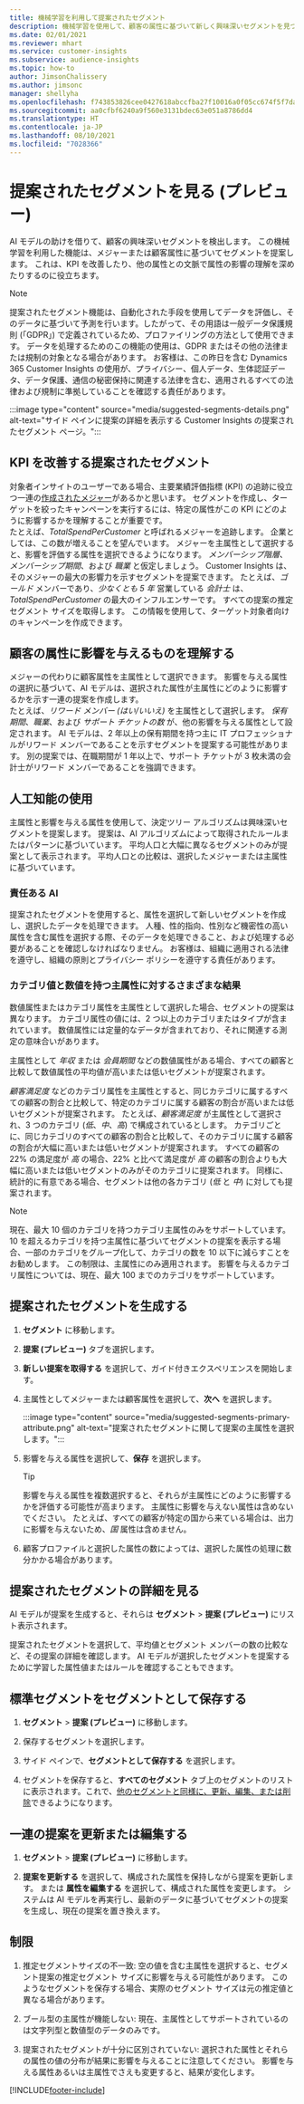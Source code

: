 ```yaml
---
title: 機械学習を利用して提案されたセグメント
description: 機械学習を使用して、顧客の属性に基づいて新しく興味深いセグメントを見つけることができます。
ms.date: 02/01/2021
ms.reviewer: mhart
ms.service: customer-insights
ms.subservice: audience-insights
ms.topic: how-to
author: JimsonChalissery
ms.author: jimsonc
manager: shellyha
ms.openlocfilehash: f743853826cee0427618abccfba27f10016a0f05cc674f5f7da2210366d60305
ms.sourcegitcommit: aa0cfbf6240a9f560e3131bdec63e051a8786dd4
ms.translationtype: HT
ms.contentlocale: ja-JP
ms.lasthandoff: 08/10/2021
ms.locfileid: "7028366"
---
```

# <a name="suggested-segments-preview"></a>提案されたセグメントを見る (プレビュー)

AI モデルの助けを借りて、顧客の興味深いセグメントを検出します。 この機械学習を利用した機能は、メジャーまたは顧客属性に基づいてセグメントを提案します。 これは、KPI を改善したり、他の属性との文脈で属性の影響の理解を深めたりするのに役立ちます。 

> [!NOTE]
> 提案されたセグメント機能は、自動化された手段を使用してデータを評価し、そのデータに基づいて予測を行います。したがって、その用語は一般データ保護規則 (「GDPR」) で定義されているため、プロファイリングの方法として使用できます。 データを処理するためのこの機能の使用は、GDPR またはその他の法律または規制の対象となる場合があります。 お客様は、この昨日を含む Dynamics 365 Customer Insights の使用が、プライバシー、個人データ、生体認証データ、データ保護、通信の秘密保持に関連する法律を含む、適用されるすべての法律および規制に準拠していることを確認する責任があります。

:::image type="content" source="media/suggested-segments-details.png" alt-text="サイド ペインに提案の詳細を表示する Customer Insights の提案されたセグメント ページ。":::

## <a name="suggested-segments-to-improve-your-kpis"></a>KPI を改善する提案されたセグメント

対象者インサイトのユーザーである場合、主要業績評価指標 (KPI) の追跡に役立つ一連の[作成されたメジャー](measures.md)があるかと思います。 セグメントを作成し、ターゲットを絞ったキャンペーンを実行するには、特定の属性がこの KPI にどのように影響するかを理解することが重要です。   
たとえば、*TotalSpendPerCustomer* と呼ばれるメジャーを追跡します。 企業としては、この数が増えることを望んでいます。 メジャーを主属性として選択すると、影響を評価する属性を選択できるようになります。 *メンバーシップ階層*、*メンバーシップ期間*、および *職業* と仮定しましょう。 Customer Insights は、そのメジャーの最大の影響力を示すセグメントを提案できます。 たとえば、*ゴールド* メンバーであり、*少なくとも 5 年* 営業している *会計士* は、*TotalSpendPerCustomer* の最大のインフルエンサーです。 すべての提案の推定セグメント サイズを取得します。 この情報を使用して、ターゲット対象者向けのキャンペーンを作成できます。

## <a name="understand-what-influences-a-customer-attribute"></a>顧客の属性に影響を与えるものを理解する

メジャーの代わりに顧客属性を主属性として選択できます。 影響を与える属性の選択に基づいて、AI モデルは、選択された属性が主属性にどのように影響するかを示す一連の提案を作成します。   
たとえば、*リワード メンバー (はい/いいえ)* を主属性として選択します。 *保有期間*、*職業*、および *サポート チケットの数* が、他の影響を与える属性として設定されます。 AI モデルは、2 年以上の保有期間を持つ主に IT プロフェッショナルがリワード メンバーであることを示すセグメントを提案する可能性があります。 別の提案では、在職期間が 1 年以上で、サポート チケットが 3 枚未満の会計士がリワード メンバーであることを強調できます。 

## <a name="artificial-intelligence-usage"></a>人工知能の使用

主属性と影響を与える属性を使用して、決定ツリー アルゴリズムは興味深いセグメントを提案します。 提案は、AI アルゴリズムによって取得されたルールまたはパターンに基づいています。 平均人口と大幅に異なるセグメントのみが提案として表示されます。 平均人口との比較は、選択したメジャーまたは主属性に基づいています。

### <a name="responsible-ai"></a>責任ある AI

提案されたセグメントを使用すると、属性を選択して新しいセグメントを作成し、選択したデータを処理できます。 人種、性的指向、性別など機密性の高い属性を含む属性を選択する際、そのデータを処理できること、および処理する必要があることを確認しなければなりません。 お客様は、組織に適用される法律を遵守し、組織の原則とプライバシー ポリシーを遵守する責任があります。

### <a name="different-results-for-primary-attributes-with-categorical-and-numeric-values"></a>カテゴリ値と数値を持つ主属性に対するさまざまな結果

数値属性またはカテゴリ属性を主属性として選択した場合、セグメントの提案は異なります。 カテゴリ属性の値には、2 つ以上のカテゴリまたはタイプが含まれています。 数値属性には定量的なデータが含まれており、それに関連する測定の意味合いがあります。

主属性として *年収* または *会員期間* などの数値属性がある場合、すべての顧客と比較して数値属性の平均値が高いまたは低いセグメントが提案されます。

*顧客満足度* などのカテゴリ属性を主属性とすると、同じカテゴリに属するすべての顧客の割合と比較して、特定のカテゴリに属する顧客の割合が高いまたは低いセグメントが提案されます。 たとえば、*顧客満足度* が主属性として選択され、3 つのカテゴリ (*低*、*中*、*高*) で構成されているとします。 カテゴリごとに、同じカテゴリのすべての顧客の割合と比較して、そのカテゴリに属する顧客の割合が大幅に高いまたは低いセグメントが提案されます。 すべての顧客の 22% の満足度が *高* の場合、22% と比べて満足度が *高* の顧客の割合よりも大幅に高いまたは低いセグメントのみがそのカテゴリに提案されます。 同様に、統計的に有意である場合、セグメントは他の各カテゴリ (*低* と *中*) に対しても提案されます。

> [!NOTE]
> 現在、最大 10 個のカテゴリを持つカテゴリ主属性のみをサポートしています。 10 を超えるカテゴリを持つ主属性に基づいてセグメントの提案を表示する場合、一部のカテゴリをグループ化して、カテゴリの数を 10 以下に減らすことをお勧めします。 この制限は、主属性にのみ適用されます。 影響を与えるカテゴリ属性については、現在、最大 100 までのカテゴリをサポートしています。

## <a name="generate-suggested-segments"></a>提案されたセグメントを生成する

1. **セグメント** に移動します。

1. **提案 (プレビュー)** タブを選択します。

1. **新しい提案を取得する** を選択して、ガイド付きエクスペリエンスを開始します。

1. 主属性としてメジャーまたは顧客属性を選択して、**次へ** を選択します。

   :::image type="content" source="media/suggested-segments-primary-attribute.png" alt-text="提案されたセグメントに関して提案の主属性を選択します。":::

1. 影響を与える属性を選択して、**保存** を選択します。
   
   > [!TIP]
   > 影響を与える属性を複数選択すると、それらが主属性にどのように影響するかを評価する可能性が高まります。 主属性に影響を与えない属性は含めないでください。 たとえば、すべての顧客が特定の国から来ている場合は、出力に影響を与えないため、*国* 属性は含めません。

1. 顧客プロファイルと選択した属性の数によっては、選択した属性の処理に数分かかる場合があります。 

## <a name="view-details-of-a-suggested-segment"></a>提案されたセグメントの詳細を見る

AI モデルが提案を生成すると、それらは **セグメント** > **提案 (プレビュー)** にリスト表示されます。
 
提案されたセグメントを選択して、平均値とセグメント メンバーの数の比較など、その提案の詳細を確認します。 AI モデルが選択したセグメントを提案するために学習した属性値またはルールを確認することもできます。

## <a name="save-a-suggestion-as-a-segment"></a>標準セグメントをセグメントとして保存する

1. **セグメント** > **提案 (プレビュー)** に移動します。

1. 保存するセグメントを選択します。 

1. サイド ペインで、**セグメントとして保存する** を選択します。 

1. セグメントを保存すると、**すべてのセグメント** タブ上のセグメントのリストに表示されます。これで、[他のセグメントと同様に、更新、編集、または削除](segments.md)できるようになります。

## <a name="refresh-or-edit-a-set-of-suggestions"></a>一連の提案を更新または編集する

1. **セグメント** > **提案 (プレビュー)** に移動します。

1. **提案を更新する** を選択して、構成された属性を保持しながら提案を更新します。 または **属性を編集する** を選択して、構成された属性を変更します。 システムは AI モデルを再実行し、最新のデータに基づいてセグメントの提案を生成し、現在の提案を置き換えます。

## <a name="limitations"></a>制限

1. 推定セグメントサイズの不一致: 空の値を含む主属性を選択すると、セグメント提案の推定セグメント サイズに影響を与える可能性があります。 このようなセグメントを保存する場合、実際のセグメント サイズは元の推定値と異なる場合があります。
 
2. ブール型の主属性が機能しない: 現在、主属性としてサポートされているのは文字列型と数値型のデータのみです。

3. 提案されたセグメントが十分に区別されていない: 選択された属性とそれらの属性の値の分布が結果に影響を与えることに注意してください。 影響を与える属性あるいは主属性でさえも変更すると、結果が変化します。



[!INCLUDE[footer-include](../includes/footer-banner.md)]
